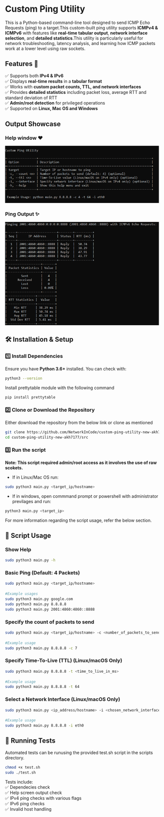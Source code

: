 
# Custom Ping Utility

This is a Python-based command-line tool designed to send ICMP Echo Requests (ping) to a target.This custom-built ping utility supports **ICMPv4 & ICMPv6** with features like **real-time tabular output**, **network interface selection**, and **detailed statistics**.This utility is particularly useful for network troubleshooting, latency analysis, and learning how ICMP packets work at a lower level using raw sockets. 

## Features 🚀
✅ Supports both **IPv4 & IPv6**  
✅ Displays **real-time results** in a **tabular format**  
✅ Works with **custom packet counts, TTL, and network interfaces**  
✅ Provides **detailed statistics** including packet loss, average RTT and standard deviation of RTT  
✅ **Admin/root detection** for privileged operations  
✅ Supported on **Linux, Mac OS and Windows**

## Output Showcase

### Help window ❤️

![help-window-image](./referece_images/image.png)

### Ping Output ✨

![alt text](./referece_images/image-1.png)

## 🛠️ Installation & Setup

### **1️⃣ Install Dependencies**
Ensure you have **Python 3.6+** installed. You can check with:
```sh
python3 --version
```
Install prettytable module with the following command
```sh
pip install prettytable
```
### **2️⃣ Clone or Download the Repository**
Either download the repository from the below link or clone as mentioned
```sh
git clone https://github.com/NetworkInCode/custom-ping-utility-new-akh7177.git
cd custom-ping-utility-new-akh7177/src
```

### 3️⃣ Run the script
**Note: This script required admin/root access as it involves the use of raw scokets.** 

- If in Linux/Mac OS run:
```sh
sudo python3 main.py <target_ip/hostname>
```
- If in windows, open commmand prompt or powershell with administrator previlages and run:
```sh
python3 main.py <target_ip>
```
For more information regarding the script usage, refer the below section.

## 🎯 Script Usage
### Show Help
```sh
sudo python3 main.py -h
```
###  Basic Ping (Default: 4 Packets)
```sh
sudo python3 main.py <target_ip/hostname>

#Example usages
sudo python3 main.py google.com
sudo python3 main.py 8.8.8.8
sudo python3 main.py 2001:4860:4860::8888
```
### Specify the count of packets to send 
```sh
sudo python3 main.py <target_ip/hostname> -c <number_of_packets_to_send>

#Example usage
sudo python3 main.py 8.8.8.8 -c 7
```
### Specify Time-To-Live (TTL) (Linux/macOS Only)
```sh
sudo python3 main.py 8.8.8.8 -t <time_to_live_in_ms>

#Example usage
sudo python3 main.py 8.8.8.8 -t 64
```
### Select a Network Interface (Linux/macOS Only)
```sh
sudo python3 main.py <ip_address/hostname> -i <chosen_network_interface>

#Example usage
sudo python3 main.py 8.8.8.8 -i eth0
```
## 🧪 Running Tests
Automated tests can be runusing the provided test.sh script in the scripts directory.
```sh
chmod +x test.sh
sudo ./test.sh
```
Tests include:  
✅ Dependecies check  
✅ Help screen output check  
✅ IPv4 ping checks with various flags  
✅ IPv6 ping checks  
✅ Invalid host handling  


